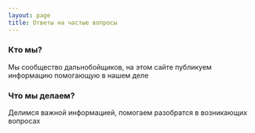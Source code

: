 ```yaml
---
layout: page
title: Ответы на частые вопросы
---
```

### Кто мы?

Мы сообщество дальнобойщиков, на этом сайте публикуем информацию помогающую в нашем деле

### Что мы делаем?

Делимся важной информацией, помогаем разобратся в возникающих вопросах
